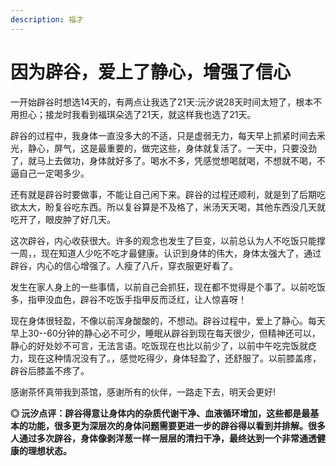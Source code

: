```yaml
---
description: 福才
---
```


# 因为辟谷，爱上了静心，增强了信心

一开始辟谷时想选14天的，有两点让我选了21天:沅汐说28天时间太短了，根本不用担心；接龙时我看到福琪朵选了21天，就这样我也选了21天。

辟谷的过程中，我身体一直没多大的不适，只是虚弱无力，每天早上抓紧时间去釆光，静心，屏气，这是最重要的，做完这些，身体就复活了。一天中，只要没劲了，就马上去做功，身体就好多了。喝水不多，凭感觉想喝就喝，不想就不喝，不逼自己一定喝多少。

还有就是辟谷时要做事，不能让自己闲下来。辟谷的过程还顺利，就是到了后期吃欲太大，盼复谷吃东西。所以复谷算是不及格了，米汤天天喝，其他东西没几天就吃开了，眼皮肿了好几天。

这次辟谷，内心收获很大。许多的观念也发生了巨变，以前总认为人不吃饭只能撑一周，，现在知道人少吃不吃才最健康。认识到身体的伟大，身体太强大了，通过辟谷，内心的信心增强了。人瘦了八斤，穿衣服更好看了。

发生在家人身上的一些事情，以前自己会抓狂，现在都不觉得是个事了。以前吃饭多，指甲没血色，辟谷不吃饭手指甲反而泛红，让人惊喜呀！

现在身体很轻盈，不像以前浑身酸酸的，不想动。辟谷过程中，爱上了静心。每天早上30--60分钟的静心必不可少，睡眠从辟谷到现在每天很少，但精神还可以，静心的好处妙不可言，无法言语。吃饭现在也比以前少了，以前中午吃完饭就疺力，现在这种情况没有了。，感觉吃得少，身体轻盈了，还舒服了。以前膝盖疼，辟谷后膝盖不疼了。

感谢茶怀真带我到茶馆，感谢所有的伙伴，一路走下去，明天会更好!

**◎ 沅汐点评：辟谷得意让身体内的杂质代谢干净、血液循环增加，这些都是最基本的功能，很多更为深层次的身体问题需要更进一步的辟谷得以看到并排解。很多人通过多次辟谷，身体像剥洋葱一样一层层的清扫干净，最终达到一个非常通透健康的理想状态。**

